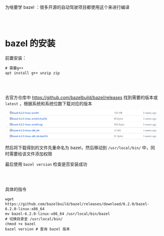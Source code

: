为啥要学 bazel ：很多开源的自动驾驶项目都使用这个来进行编译

<br/>

<br/>

# bazel 的安装

前置安装：

```shell
# 需要g++
apt install g++ unzip zip
```

<br/>

<br/>

去官方仓库中 https://github.com/bazelbuild/bazel/releases 找到需要的版本或 `latest` ，根据系统和系统位数下载对应的版本

![](image/bazel安装.png)

然后将下载得到的文件先重命名为 bazel，然后移动到 `/usr/local/bin/` 中，同时需要给该文件添加权限

最后使用 `bazel version` 检查是否安装成功

<br/>

<br/>

具体的指令

```shell
wget https://github.com/bazelbuild/bazel/releases/download/6.2.0/bazel-6.2.0-linux-x86_64
mv bazel-6.2.0-linux-x86_64 /usr/local/bin/bazel
# 切换目录至 /usr/local/bin/
chmod +x bazel
bazel version # 查询 bazel 版本
```





